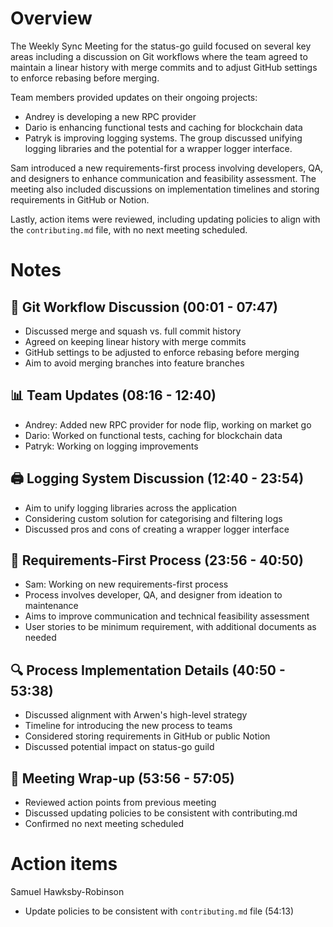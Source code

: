 # Overview

The Weekly Sync Meeting for the status-go guild focused on several key areas including a discussion on Git workflows where the team agreed to maintain a linear history with merge commits and to adjust GitHub settings to enforce rebasing before merging.

Team members provided updates on their ongoing projects:
- Andrey is developing a new RPC provider
- Dario is enhancing functional tests and caching for blockchain data
- Patryk is improving logging systems.
The group discussed unifying logging libraries and the potential for a wrapper logger interface.

Sam introduced a new requirements-first process involving developers, QA, and designers to enhance communication and feasibility assessment. The meeting also included discussions on implementation timelines and storing requirements in GitHub or Notion.

Lastly, action items were reviewed, including updating policies to align with the `contributing.md` file, with no next meeting scheduled.

# Notes

## 🔄 Git Workflow Discussion (00:01 - 07:47)
- Discussed merge and squash vs. full commit history
- Agreed on keeping linear history with merge commits
- GitHub settings to be adjusted to enforce rebasing before merging
- Aim to avoid merging branches into feature branches

## 📊 Team Updates (08:16 - 12:40)
- Andrey: Added new RPC provider for node flip, working on market go
- Dario: Worked on functional tests, caching for blockchain data
- Patryk: Working on logging improvements

## 🖨️ Logging System Discussion (12:40 - 23:54)
- Aim to unify logging libraries across the application
- Considering custom solution for categorising and filtering logs
- Discussed pros and cons of creating a wrapper logger interface

## 📝 Requirements-First Process (23:56 - 40:50)
- Sam: Working on new requirements-first process
- Process involves developer, QA, and designer from ideation to maintenance
- Aims to improve communication and technical feasibility assessment
- User stories to be minimum requirement, with additional documents as needed

## 🔍 Process Implementation Details (40:50 - 53:38)
- Discussed alignment with Arwen's high-level strategy
- Timeline for introducing the new process to teams
- Considered storing requirements in GitHub or public Notion
- Discussed potential impact on status-go guild

## 📅 Meeting Wrap-up (53:56 - 57:05)
- Reviewed action points from previous meeting
- Discussed updating policies to be consistent with contributing.md
- Confirmed no next meeting scheduled

# Action items
Samuel Hawksby-Robinson
- Update policies to be consistent with `contributing.md` file (54:13)